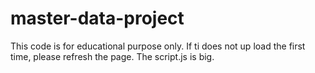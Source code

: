 # master-data-project
This code is for educational purpose only. 
If ti does not up load the first time, please refresh the page. The script.js is big. 
